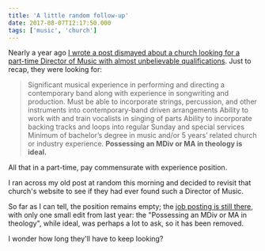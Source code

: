 ```yaml
---
title: 'A little random follow-up'
date: 2017-08-07T12:17:50.000
tags: ['music', 'church']
---
```


Nearly a year ago [I wrote a post dismayed about a church looking for a part-time Director of Music with almost unbelievable qualifications](/16/09/a-little-plastic-surgery-for-the-body-of-christ/). Just to recap, they were looking for:

> Significant musical experience in performing and directing a contemporary band along with experience in songwriting and production. Must be able to incorporate strings, percussion, and other instruments into contemporary-band driven arrangements Ability to work with and train vocalists in singing of parts Ability to incorporate backing tracks and loops into regular Sunday and special services Minimum of bachelor’s degree in music and/or 5 years’ related church or industry experience. **Possessing an MDiv or MA in theology is ideal.**

All that in a part-time, pay commensurate with experience position.

I ran across my old post at random this morning and decided to revisit that church's website to see if they had ever found such a Director of Music.

So far as I can tell, the position remains empty; the [job posting is still there](http://paramountchurch.com/employment), with only one small edit from last year: the "Possessing an MDiv or MA in theology", while ideal, was perhaps a lot to ask, so it has been removed.

I wonder how long they'll have to keep looking?
